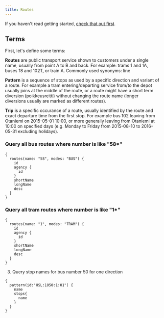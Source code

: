 ```yaml
---
title: Routes
---
```


If you haven't read getting started, [check that out first](../1-getting-started/).

## Terms

First, let's define some terms:

**Routes** are public transport service shown to customers under a single name, usually from point A to B and back. For example: trams 1 and 1A, buses 18 and 102T, or train A. Commonly used synonyms: line

**Pattern** is a sequence of stops as used by a specific direction and variant of a route. For example a tram entering/departing service from/to the depot usually joins at the middle of the route, or a route might have a short term diversion (poikkeusreitti) without changing the route name (longer diversions usually are marked as different routes).

**Trip** is a specific occurance of a route, usually identified by the route and exact departure time from the first stop. For example bus 102 leaving from Otaniemi on 2015-05-01 10:00, or more generally leaving from Otaniemi at 10:00 on specified days (e.g. Monday to Friday from 2015-08-10 to 2016-05-31 excluding holidays).

### Query all bus routes where number is like "58*"
```
{
  routes(name: "58", modes: "BUS") {
    id
    agency {
      id
    }
    shortName
    longName
    desc
  }
}
```

### Query all tram routes where number is like "1*"
```
{
  routes(name: "1", modes: "TRAM") {
    id
    agency {
      id
    }
    shortName
    longName
    desc
  }
}
```

3. Query stop names for bus number 50 for one direction
```
{
  pattern(id:"HSL:1050:1:01") {
    name
    stops{
      name  
    }
  }
}
```
